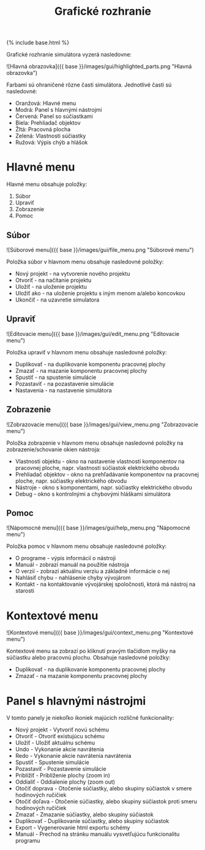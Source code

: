 ﻿---
title: Grafické rozhranie
---

{% include base.html %}

Grafické rozhranie simulátora vyzerá nasledovne:

![Hlavná obrazovka]({{ base }}/images/gui/highlighted_parts.png "Hlavná obrazovka")

Farbami sú ohraničené rôzne časti simulátora. Jednotlivé časti sú nasledovné:

* Oranžová: Hlavné menu
* Modrá: Panel s hlavnými nástrojmi
* Červená: Panel so súčiastkami
* Biela: Prehliadač objektov
* Žltá: Pracovná plocha
* Zelená: Vlastnosti súčiastky
* Ružová: Výpis chýb a hlášok

# Hlavné menu
Hlavné menu obsahuje položky:

1. Súbor
2. Upraviť
3. Zobrazenie
4. Pomoc

## Súbor
![Súborové menu]({{ base }}/images/gui/file_menu.png "Súborové menu")

Položka súbor v hlavnom menu obsahuje nasledovné položky:

* Nový projekt - na vytvorenie nového projektu
* Otvoriť - na načítanie projektu
* Uložiť - na uloženie projektu
* Uložiť ako - na uloženie projektu s iným menom a/alebo koncovkou
* Ukončiť - na uzavretie simulatora

## Upraviť
![Editovacie menu]({{ base }}/images/gui/edit_menu.png "Editovacie menu")

Položka upraviť v hlavnom menu obsahuje nasledovné položky:

* Duplikovať - na duplikovanie komponentu pracovnej plochy
* Zmazať - na mazanie komponentu pracovnej plochy
* Spustiť - na spustenie simulácie
* Pozastaviť - na pozastavenie simulácie
* Nastavenia - na nastavenie simulátora

## Zobrazenie
![Zobrazovacie menu]({{ base }}/images/gui/view_menu.png "Zobrazovacie menu")

Položka zobrazenie v hlavnom menu obsahuje nasledovné položky na zobrazenie/schovanie okien nástroja:

* Vlastnosti objektu - okno na nastavenie vlastností komponentov na pracovnej ploche, napr. vlastnosti súčiastok elektrického obvodu
* Prehliadač objektov - okno na prehľadávanie komponentov na pracovnej ploche, napr. súčiastky elektrického obvodu
* Nástroje - okno s komponentami, napr. súčiastky elektrického obvodu
* Debug - okno s kontrolnými a chybovými hláškami simulátora

## Pomoc
![Nápomocné menu]({{ base }}/images/gui/help_menu.png "Nápomocné menu")

Položka pomoc v hlavnom menu obsahuje nasledovné položky:

* O programe - výpis informácií o nástroji  
* Manuál - zobrazí manuál na použitie nástroja  
* O verzií - zobrazí aktuálnu verziu a základné informácie o nej  
* Nahlásiť chybu - nahlásenie chyby vývojárom  
* Kontakt - na kontaktovanie vývojárskej spoločnosti, ktorá má nástroj na starosti  

# Kontextové menu
![Kontextové menu]({{ base }}/images/gui/context_menu.png "Kontextové menu")

Kontextové menu sa zobrazí po kliknutí pravým tlačidlom myšky na súčiastku alebo pracovnú plochu. Obsahuje nasledovné položky:

* Duplikovať - na duplikovanie komponentu pracovnej plochy
* Zmazať - na mazanie komponentu pracovnej plochy

# Panel s hlavnými nástrojmi
V tomto panely je niekoľko ikoniek majúcich rozličné funkcionality:

* Nový projekt - Vytvoriť novú schému
* Otvoriť - Otvoriť existujúcu schému
* Uložiť - Uložiť aktuálnu schému
* Undo - Vykonanie akcie navrátenia
* Redo - Vykonanie akcie navrátenia navrátenia
* Spustiť - Spustenie simulácie
* Pozastaviť - Pozastavenie simulácie
* Priblížiť - Priblíženie plochy (zoom in)
* Oddialiť - Oddialenie plochy (zoom out)
* Otočiť doprava - Otočenie súčiastky, alebo skupiny súčiastok v smere hodinových ručičiek 
* Otočiť doľava - Otočenie súčiastky, alebo skupiny súčiastok proti smeru hodinových ručičiek 
* Zmazať - Zmazanie súčiastky, alebo skupiny súčiastok
* Duplikovať - Duplikovanie súčiastky, alebo skupiny súčiastok
* Export - Vygenerovanie html exportu schémy
* Manuál - Prechod na stránku manuálu vysvetľujúcu funkcionalitu programu




